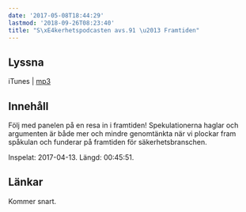 ```yaml
---
date: '2017-05-08T18:44:29'
lastmod: '2018-09-26T08:23:40'
title: "S\xE4kerhetspodcasten avs.91 \u2013 Framtiden"
---
```

## Lyssna

iTunes \| [mp3](http://traffic.libsyn.com/sakerhetspodcasten/Framtiden.mp3) 

## Innehåll

Följ med panelen på en resa in i framtiden! Spekulationerna haglar och argumenten
är både mer och mindre genomtänkta när vi plockar fram spåkulan och funderar på framtiden
för säkerhetsbranschen.

Inspelat: 2017-04-13. Längd: 00:45:51.

## Länkar

Kommer snart.
